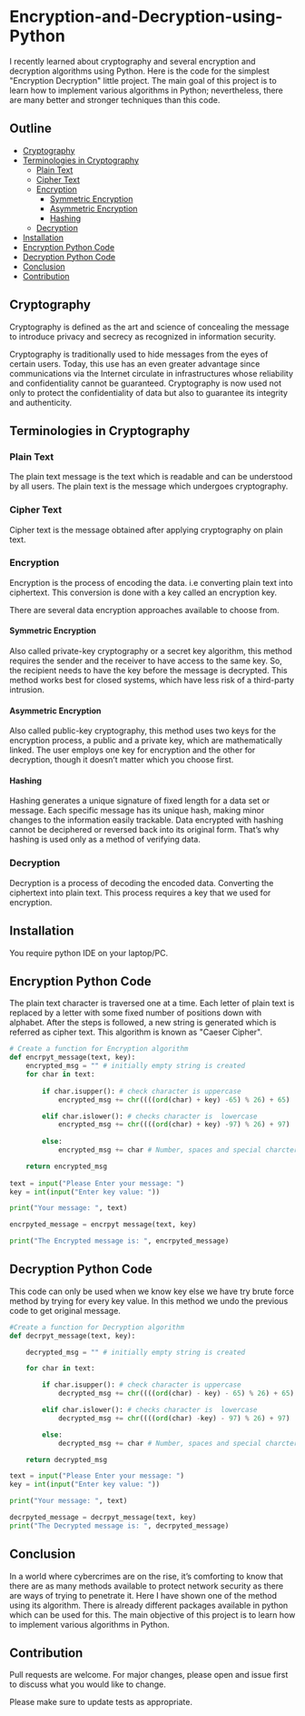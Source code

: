 # Encryption-and-Decryption-using-Python
I recently learned about cryptography and several encryption and decryption algorithms using Python. Here is the code for the simplest "Encryption Decryption" little project. The main goal of this project is to learn how to implement various algorithms in Python; nevertheless, there are many better and stronger techniques than this code.

## Outline
* [Cryptography](#cryptography)
* [Terminologies in Cryptography](#terminologies-in-cryptography)
  - [Plain Text](#plain-text)
  - [Cipher Text](#cipher-text)
  - [Encryption](#encryption)
     - [Symmetric Encryption](#symmetric-encryption)
     - [Asymmetric Encryption](#asymmetric-encryption)
     - [Hashing](#hashing)
  - [Decryption](#decryption)
* [Installation](#installation)
* [Encryption Python Code](#encryption-python-code)
* [Decryption Python Code](#decryption-python-code)
* [Conclusion](#conclusion)
* [Contribution](#contribution)

## Cryptography

Cryptography is defined as the art and science of concealing the message to introduce privacy and secrecy as recognized in information security.

Cryptography is traditionally used to hide messages from the eyes of certain users. Today, this use has an even greater advantage since communications via the Internet circulate in infrastructures whose reliability and confidentiality cannot be guaranteed. Cryptography is now used not only to protect the confidentiality of data but also to guarantee its integrity and authenticity.

## Terminologies in Cryptography
### Plain Text
The plain text message is the text which is readable and can be understood by all users. The plain text is the message which undergoes cryptography.

### Cipher Text
Cipher text is the message obtained after applying cryptography on plain text.

### Encryption
Encryption is the process of encoding the data. i.e converting plain text into ciphertext. This conversion is done with a key called an encryption key.

There are several data encryption approaches available to choose from. 

#### Symmetric Encryption
Also called private-key cryptography or a secret key algorithm, this method requires the sender and the receiver to have access to the same key. So, the recipient needs to have the key before the message is decrypted. This method works best for closed systems, which have less risk of a third-party intrusion.

#### Asymmetric Encryption
Also called public-key cryptography, this method uses two keys for the encryption process, a public and a private key, which are mathematically linked. The user employs one key for encryption and the other for decryption, though it doesn’t matter which you choose first.

#### Hashing
Hashing generates a unique signature of fixed length for a data set or message. Each specific message has its unique hash, making minor changes to the information easily trackable. Data encrypted with hashing cannot be deciphered or reversed back into its original form. That’s why hashing is used only as a method of verifying data.

### Decryption
Decryption is a process of decoding the encoded data. Converting the ciphertext into plain text. This process requires a key that we used for encryption.

## Installation
You require python IDE on your laptop/PC.

## Encryption Python Code
The plain text character is traversed one at a time. Each letter of plain text is replaced by a letter with some fixed number of positions down with alphabet. After the steps is followed, a new string is generated which is referred as cipher text. This algorithm is known as "Caeser Cipher".
```python
# Create a function for Encryption algorithm
def encrpyt_message(text, key):
    encrypted_msg = "" # initially empty string is created
    for char in text:
    
        if char.isupper(): # check character is uppercase
            encrypted_msg += chr((((ord(char) + key) -65) % 26) + 65)

        elif char.islower(): # checks character is  lowercase
            encrypted_msg += chr((((ord(char) + key) -97) % 26) + 97)
            
        else:
            encrypted_msg += char # Number, spaces and special charcters are added as it is.

    return encrypted_msg
    
text = input("Please Enter your message: ") 
key = int(input("Enter key value: "))

print("Your message: ", text)

encrpyted_message = encrpyt message(text, key)

print("The Encrypted message is: ", encrpyted_message)
```

## Decryption Python Code
This code can only be used when we know key else we have try brute force method by trying for every key value. In this method we undo the previous code to get original message.

```python
#Create a function for Decryption algorithm
def decrpyt_message(text, key):

    decrypted_msg = "" # initially empty string is created

    for char in text:    

        if char.isupper(): # check character is uppercase
            decrypted_msg += chr((((ord(char) - key) - 65) % 26) + 65)

        elif char.islower(): # checks character is  lowercase
            decrypted_msg += chr((((ord(char) -key) - 97) % 26) + 97)

        else:
            decrypted_msg += char # Number, spaces and special charcters are added as it is.

    return decrypted_msg

text = input("Please Enter your message: ") 
key = int(input("Enter key value: "))

print("Your message: ", text)

decrpyted_message = decrpyt_message(text, key)
print("The Decrypted message is: ", decrpyted_message)
```

## Conclusion
In a world where cybercrimes are on the rise, it’s comforting to know that there are as many methods available to protect network security as there are ways of trying to penetrate it. Here I have shown one of the method using its algorithm. There is already different packages available in python which can be used for this. The main objective of this project is to learn how to implement various algorithms in Python.

## Contribution
Pull requests are welcome. For major changes, please open and issue first to discuss what you would like to change.

Please make sure to update tests as appropriate.
